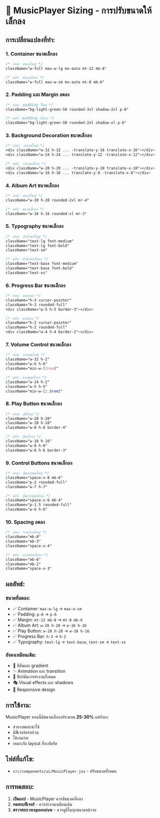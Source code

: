# 🎵 MusicPlayer Sizing - การปรับขนาดให้เล็กลง

## การเปลี่ยนแปลงที่ทำ:

### 1. **Container ขนาดเล็กลง**

```css
/* ก่อน: ขนาดใหญ่ */
className="w-full max-w-lg mx-auto mt-12 mb-8"

/* หลัง: ขนาดเล็กลง */
className="w-full max-w-sm mx-auto mt-8 mb-6"
```

### 2. **Padding และ Margin ลดลง**

```css
/* ก่อน: padding ใหญ่ */
className="bg-light-green-50 rounded-3xl shadow-2xl p-8"

/* หลัง: padding เล็กลง */
className="bg-light-green-50 rounded-2xl shadow-xl p-6"
```

### 3. **Background Decoration ขนาดเล็กลง**

```css
/* ก่อน: วงกลมใหญ่ */
<div className="w-32 h-32 ... -translate-y-16 translate-x-16"></div>
<div className="w-24 h-24 ... translate-y-12 -translate-x-12"></div>

/* หลัง: วงกลมเล็กลง */
<div className="w-20 h-20 ... -translate-y-10 translate-x-10"></div>
<div className="w-16 h-16 ... translate-y-8 -translate-x-8"></div>
```

### 4. **Album Art ขนาดเล็กลง**

```css
/* ก่อน: ขนาดใหญ่ */
className="w-20 h-20 rounded-2xl mr-4"

/* หลัง: ขนาดเล็กลง */
className="w-16 h-16 rounded-xl mr-3"
```

### 5. **Typography ขนาดเล็กลง**

```css
/* ก่อน: ตัวอักษรใหญ่ */
className="text-lg font-medium"
className="text-lg font-bold"
className="text-sm"

/* หลัง: ตัวอักษรเล็กลง */
className="text-base font-medium"
className="text-base font-bold"
className="text-xs"
```

### 6. **Progress Bar ขนาดเล็กลง**

```css
/* ก่อน: แถบหนา */
className="h-3 cursor-pointer"
className="h-3 rounded-full"
<div className="w-5 h-5 border-3"></div>

/* หลัง: แถบบาง */
className="h-2 cursor-pointer"
className="h-2 rounded-full"
<div className="w-4 h-4 border-2"></div>
```

### 7. **Volume Control ขนาดเล็กลง**

```css
/* ก่อน: ควบคุมใหญ่ */
className="w-32 h-2"
className="w-6 h-6"
className="min-w-[3rem]"

/* หลัง: ควบคุมเล็กลง */
className="w-24 h-2"
className="w-5 h-5"
className="min-w-[2.5rem]"
```

### 8. **Play Button ขนาดเล็กลง**

```css
/* ก่อน: ปุ่มใหญ่ */
className="w-20 h-20"
className="w-10 h-10"
className="w-8 h-8 border-4"

/* หลัง: ปุ่มเล็กลง */
className="w-16 h-16"
className="w-8 h-8"
className="w-6 h-6 border-3"
```

### 9. **Control Buttons ขนาดเล็กลง**

```css
/* ก่อน: ปุ่มควบคุมใหญ่ */
className="space-x-8 mb-6"
className="p-2 rounded-full"
className="w-7 h-7"

/* หลัง: ปุ่มควบคุมเล็กลง */
className="space-x-6 mb-4"
className="p-1.5 rounded-full"
className="w-6 h-6"
```

### 10. **Spacing ลดลง**

```css
/* ก่อน: ระยะห่างใหญ่ */
className="mb-8"
className="mb-3"
className="space-x-4"

/* หลัง: ระยะห่างเล็กลง */
className="mb-6"
className="mb-2"
className="space-x-3"
```

## ผลลัพธ์:

### **ขนาดที่ลดลง:**

- ✅ Container: `max-w-lg` → `max-w-sm`
- ✅ Padding: `p-8` → `p-6`
- ✅ Margin: `mt-12 mb-8` → `mt-8 mb-6`
- ✅ Album Art: `w-20 h-20` → `w-16 h-16`
- ✅ Play Button: `w-20 h-20` → `w-16 h-16`
- ✅ Progress Bar: `h-3` → `h-2`
- ✅ Typography: `text-lg` → `text-base`, `text-sm` → `text-xs`

### **ยังคงเหมือนเดิม:**

- 🎨 สีสันและ gradient
- ✨ Animation และ transition
- 🎵 ฟังก์ชันการทำงานทั้งหมด
- 🎭 Visual effects และ shadows
- 📱 Responsive design

## การใช้งาน:

MusicPlayer ตอนนี้มีขนาดเล็กลงประมาณ **25-30%** แต่ยังคง:

- สวยงามและน่าใช้
- มีฟีเจอร์ครบถ้วน
- ใช้งานง่าย
- เหมาะกับ layout ที่กะทัดรัด

## ไฟล์ที่แก้ไข:

- `src/components/ui/MusicPlayer.jsx` - ปรับขนาดทั้งหมด

## การทดสอบ:

1. **เปิดแอป** - MusicPlayer ควรมีขนาดเล็กลง
2. **ทดสอบฟีเจอร์** - ควรทำงานเหมือนเดิม
3. **ตรวจสอบ responsive** - ควรดูดีในทุกขนาดหน้าจอ
